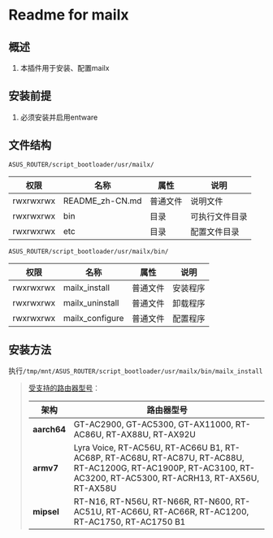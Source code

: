 # Readme for mailx

## 概述

1. 本插件用于安装、配置mailx

## 安装前提

1. 必须安装并启用entware

## 文件结构

`ASUS_ROUTER/script_bootloader/usr/mailx/`

| 权限      | 名称            | 属性     | 说明           |
| --------- | --------------- | -------- | -------------- |
| rwxrwxrwx | README_zh-CN.md | 普通文件 | 说明文件       |
| rwxrwxrwx | bin             | 目录     | 可执行文件目录 |
| rwxrwxrwx | etc             | 目录     | 配置文件目录   |

`ASUS_ROUTER/script_bootloader/usr/mailx/bin/`

| 权限      | 名称            | 属性     | 说明     |
| --------- | --------------- | -------- | -------- |
| rwxrwxrwx | mailx_install   | 普通文件 | 安装程序 |
| rwxrwxrwx | mailx_uninstall | 普通文件 | 卸载程序 |
| rwxrwxrwx | mailx_configure | 普通文件 | 配置程序 |

## 安装方法

执行`/tmp/mnt/ASUS_ROUTER/script_bootloader/usr/mailx/bin/mailx_install`

   > [受支持的路由器型号](https://github.com/Entware/Entware/wiki/Install-on-Asus-stock-firmware)：
   >
   > | 架构        | 路由器型号                                                                                                                                                        |
   > | ----------- | ----------------------------------------------------------------------------------------------------------------------------------------------------------------- |
   > | **aarch64** | GT-AC2900, GT-AC5300, GT-AX11000, RT-AC86U, RT-AX88U, RT-AX92U                                                                                                    |
   > | **armv7**   | Lyra Voice, RT-AC56U, RT-AC66U B1, RT-AC68P, RT-AC68U, RT-AC87U, RT-AC88U, RT-AC1200G, RT-AC1900P, RT-AC3100, RT-AC3200, RT-AC5300, RT-ACRH13, RT-AX56U, RT-AX58U |
   > | **mipsel**  | RT-N16, RT-N56U, RT-N66R, RT-N600, RT-AC51U, RT-AC66U, RT-AC66R, RT-AC1200, RT-AC1750, RT-AC1750 B1                                                               |